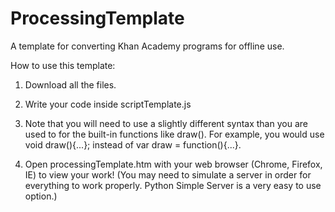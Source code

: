 ProcessingTemplate
==================

A template for converting Khan Academy programs for offline use.

How to use this template:

1. Download all the files.
 
2. Write your code inside scriptTemplate.js

3. Note that you will need to use a slightly different syntax than you are used to for the built-in functions like draw(). For example, you would use void draw(){...}; instead of var draw = function(){...}.

4. Open processingTemplate.htm with your web browser (Chrome, Firefox, IE) to view your work! (You may need to simulate a server in order for everything to work properly. Python Simple Server is a very easy to use option.)
